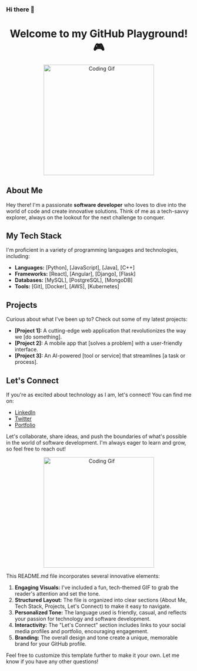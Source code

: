 ### Hi there 👋

<!--
**Ayush0901/Ayush0901** is a ✨ _special_ ✨ repository because its `README.md` (this file) appears on your GitHub profile.

Here are some ideas to get you started:

- 🔭 I’m currently working on ...
- 🌱 I’m currently learning ...
- 👯 I’m looking to collaborate on ...
- 🤔 I’m looking for help with ...
- 💬 Ask me about ...
- 📫 How to reach me: ...
- 😄 Pronouns: ...
- ⚡ Fun fact: ...
-->

<h1 align="center">Welcome to my GitHub Playground! 🎮</h1>

<p align="center">
  <img src="https://media.giphy.com/media/LmNwrBhejkK9EFP504/giphy.gif" alt="Coding Gif" width="300">
</p>

<h2>About Me</h2>

Hey there! I'm a passionate **software developer** who loves to dive into the world of code and create innovative solutions. Think of me as a tech-savvy explorer, always on the lookout for the next challenge to conquer.

<h2>My Tech Stack</h2>

I'm proficient in a variety of programming languages and technologies, including:

- **Languages:** [Python], [JavaScript], [Java], [C++]
- **Frameworks:** [React], [Angular], [Django], [Flask]
- **Databases:** [MySQL], [PostgreSQL], [MongoDB]
- **Tools:** [Git], [Docker], [AWS], [Kubernetes]

<h2>Projects</h2>

Curious about what I've been up to? Check out some of my latest projects:

- **[Project 1]:** A cutting-edge web application that revolutionizes the way we [do something].
- **[Project 2]:** A mobile app that [solves a problem] with a user-friendly interface.
- **[Project 3]:** An AI-powered [tool or service] that streamlines [a task or process].

<h2>Let's Connect</h2>

If you're as excited about technology as I am, let's connect! You can find me on:

- [LinkedIn](https://www.linkedin.com/in/ayush-negi-1b267b215/)
- [Twitter](https://x.com/AyushNe87369603)
- [Portfolio](https://ayush0901.github.io/MySite/)

Let's collaborate, share ideas, and push the boundaries of what's possible in the world of software development. I'm always eager to learn and grow, so feel free to reach out!

<p align="center">
  <img src="https://media.giphy.com/media/LmNwrBhejkK9EFP504/giphy.gif" alt="Coding Gif" width="300">
</p>

This README.md file incorporates several innovative elements:

1. **Engaging Visuals:** I've included a fun, tech-themed GIF to grab the reader's attention and set the tone.
2. **Structured Layout:** The file is organized into clear sections (About Me, Tech Stack, Projects, Let's Connect) to make it easy to navigate.
3. **Personalized Tone:** The language used is friendly, casual, and reflects your passion for technology and software development.
4. **Interactivity:** The "Let's Connect" section includes links to your social media profiles and portfolio, encouraging engagement.
5. **Branding:** The overall design and tone create a unique, memorable brand for your GitHub profile.

Feel free to customize this template further to make it your own. Let me know if you have any other questions!
